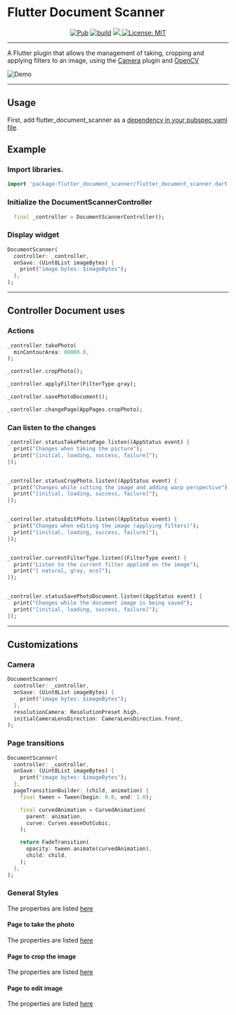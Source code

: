 # Flutter Document Scanner

<p align="center">
<a href="https://pub.dev/packages/flutter_document_scanner"><img src="https://img.shields.io/pub/v/flutter_document_scanner.svg" alt="Pub"></a>
<a href="https://github.com/criistian14/flutter_document_scanner/actions"><img src="https://github.com/criistian14/flutter_document_scanner/actions/workflows/main.yml/badge.svg" alt="build"></a>
<a href="https://codecov.io/gh/criistian14/flutter_document_scanner">
  <img src="https://codecov.io/gh/criistian14/flutter_document_scanner/branch/master/graph/badge.svg?token=2U7891NVMO"/>
</a>
<a href="https://opensource.org/licenses/MIT"><img src="https://img.shields.io/badge/license-MIT-purple.svg" alt="License: MIT"></a>
</p>

---

A Flutter plugin that allows the management of taking, cropping and applying filters to an image, using
the [Camera](https://pub.dev/packages/camera) plugin and [OpenCV](https://opencv.org/)


![Demo](https://raw.githubusercontent.com/criistian14/flutter_document_scanner/master/demo_scanner.gif)

---

## Usage

First, add flutter_document_scanner as
a [dependency in your pubspec.yaml file](https://flutter.dev/docs/development/packages-and-plugins/using-packages).

## Example

### Import libraries.

```dart
import 'package:flutter_document_scanner/flutter_document_scanner.dart';
```

### Initialize the DocumentScannerController

```dart
  final _controller = DocumentScannerController();
```

### Display widget 

```dart
DocumentScanner(
  controller: _controller,
  onSave: (Uint8List imageBytes) {
    print("image bytes: $imageBytes");
  },
);
```

---

## Controller Document uses

### Actions 

```dart
_controller.takePhoto(
  minContourArea: 80000.0,
);

_controller.cropPhoto();

_controller.applyFilter(FilterType.gray);

_controller.savePhotoDocument();

_controller.changePage(AppPages.cropPhoto);
```

### Can listen to the changes

```dart
_controller.statusTakePhotoPage.listen((AppStatus event) {
  print("Changes when taking the picture");
  print("[initial, loading, success, failure]");
});


_controller.statusCropPhoto.listen((AppStatus event) {
  print("Changes while cutting the image and adding warp perspective");
  print("[initial, loading, success, failure]");
});


_controller.statusEditPhoto.listen((AppStatus event) {
  print("Changes when editing the image (applying filters)");
  print("[initial, loading, success, failure]");
});


_controller.currentFilterType.listen((FilterType event) {
  print("Listen to the current filter applied on the image");
  print("[ natural, gray, eco]");
});


_controller.statusSavePhotoDocument.listen((AppStatus event) {
  print("Changes while the document image is being saved");
  print("[initial, loading, success, failure]");
});
```

---

## Customizations

### Camera

```dart
DocumentScanner(
  controller: _controller,
  onSave: (Uint8List imageBytes) {
    print("image bytes: $imageBytes");
  },
  resolutionCamera: ResolutionPreset.high,
  initialCameraLensDirection: CameraLensDirection.front,
);
```



### Page transitions

```dart
DocumentScanner(
  controller: _controller,
  onSave: (Uint8List imageBytes) {
    print("image bytes: $imageBytes");
  },
  pageTransitionBuilder: (child, animation) {
    final tween = Tween(begin: 0.0, end: 1.0);

    final curvedAnimation = CurvedAnimation(
      parent: animation,
      curve: Curves.easeOutCubic,
    );

    return FadeTransition(
      opacity: tween.animate(curvedAnimation),
      child: child,
    );
  },
);

```

### General Styles

The properties are listed [here](https://github.com/criistian14/flutter_document_scanner/blob/master/lib/src/utils/general_styles.dart)


#### Page to take the photo 

The properties are listed [here](https://github.com/criistian14/flutter_document_scanner/blob/master/lib/src/utils/take_photo_document_style.dart) 


#### Page to crop the image

The properties are listed [here](https://github.com/criistian14/flutter_document_scanner/blob/master/lib/src/utils/crop_photo_document_style.dart)


#### Page to edit image 

The properties are listed [here](https://github.com/criistian14/flutter_document_scanner/blob/master/lib/src/utils/edit_photo_document_style.dart) 


